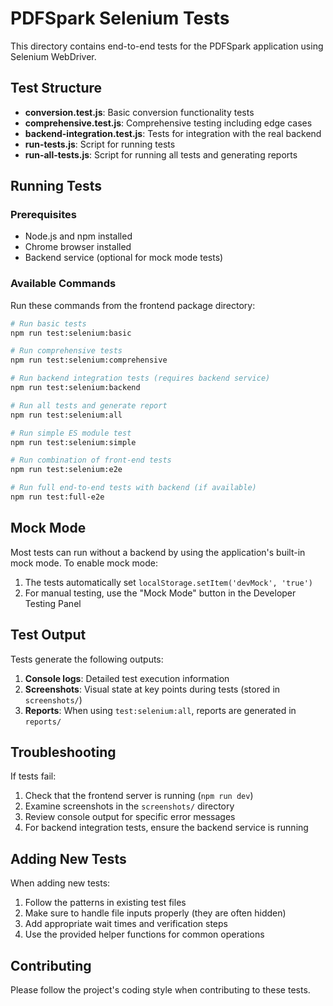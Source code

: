 # PDFSpark Selenium Tests

This directory contains end-to-end tests for the PDFSpark application using Selenium WebDriver.

## Test Structure

- **conversion.test.js**: Basic conversion functionality tests
- **comprehensive.test.js**: Comprehensive testing including edge cases
- **backend-integration.test.js**: Tests for integration with the real backend
- **run-tests.js**: Script for running tests
- **run-all-tests.js**: Script for running all tests and generating reports

## Running Tests

### Prerequisites

- Node.js and npm installed
- Chrome browser installed
- Backend service (optional for mock mode tests)

### Available Commands

Run these commands from the frontend package directory:

```bash
# Run basic tests
npm run test:selenium:basic

# Run comprehensive tests
npm run test:selenium:comprehensive

# Run backend integration tests (requires backend service)
npm run test:selenium:backend

# Run all tests and generate report
npm run test:selenium:all

# Run simple ES module test
npm run test:selenium:simple

# Run combination of front-end tests
npm run test:selenium:e2e

# Run full end-to-end tests with backend (if available)
npm run test:full-e2e
```

## Mock Mode

Most tests can run without a backend by using the application's built-in mock mode. To enable mock mode:

1. The tests automatically set `localStorage.setItem('devMock', 'true')`
2. For manual testing, use the "Mock Mode" button in the Developer Testing Panel

## Test Output

Tests generate the following outputs:

1. **Console logs**: Detailed test execution information
2. **Screenshots**: Visual state at key points during tests (stored in `screenshots/`)
3. **Reports**: When using `test:selenium:all`, reports are generated in `reports/`

## Troubleshooting

If tests fail:

1. Check that the frontend server is running (`npm run dev`)
2. Examine screenshots in the `screenshots/` directory 
3. Review console output for specific error messages
4. For backend integration tests, ensure the backend service is running

## Adding New Tests

When adding new tests:

1. Follow the patterns in existing test files
2. Make sure to handle file inputs properly (they are often hidden)
3. Add appropriate wait times and verification steps
4. Use the provided helper functions for common operations

## Contributing

Please follow the project's coding style when contributing to these tests.